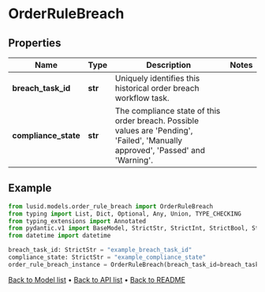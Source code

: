 # OrderRuleBreach

## Properties
Name | Type | Description | Notes
------------ | ------------- | ------------- | -------------
**breach_task_id** | **str** | Uniquely identifies this historical order breach workflow task. | 
**compliance_state** | **str** | The compliance state of this order breach. Possible values are &#39;Pending&#39;, &#39;Failed&#39;, &#39;Manually approved&#39;, &#39;Passed&#39; and &#39;Warning&#39;. | 
## Example

```python
from lusid.models.order_rule_breach import OrderRuleBreach
from typing import List, Dict, Optional, Any, Union, TYPE_CHECKING
from typing_extensions import Annotated
from pydantic.v1 import BaseModel, StrictStr, StrictInt, StrictBool, StrictFloat, StrictBytes, Field, validator, ValidationError, conlist, constr
from datetime import datetime

breach_task_id: StrictStr = "example_breach_task_id"
compliance_state: StrictStr = "example_compliance_state"
order_rule_breach_instance = OrderRuleBreach(breach_task_id=breach_task_id, compliance_state=compliance_state)

```

[Back to Model list](../README.md#documentation-for-models) &#8226; [Back to API list](../README.md#documentation-for-api-endpoints) &#8226; [Back to README](../README.md)

